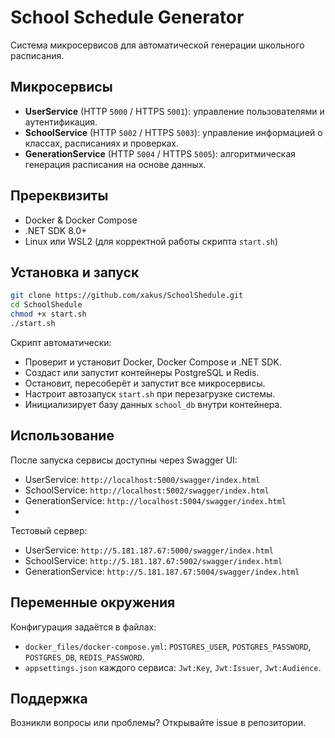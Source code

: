 # School Schedule Generator

Система микросервисов для автоматической генерации школьного расписания.

## Микросервисы

- **UserService** (HTTP `5000` / HTTPS `5001`): управление пользователями и аутентификация.
- **SchoolService** (HTTP `5002` / HTTPS `5003`): управление информацией о классах, расписаниях и проверках.
- **GenerationService** (HTTP `5004` / HTTPS `5005`): алгоритмическая генерация расписания на основе данных.

## Пререквизиты

- Docker & Docker Compose
- .NET SDK 8.0+
- Linux или WSL2 (для корректной работы скрипта `start.sh`)

## Установка и запуск

```bash
git clone https://github.com/xakus/SchoolShedule.git
cd SchoolShedule
chmod +x start.sh
./start.sh
```

Скрипт автоматически:
- Проверит и установит Docker, Docker Compose и .NET SDK.
- Создаст или запустит контейнеры PostgreSQL и Redis.
- Остановит, пересоберёт и запустит все микросервисы.
- Настроит автозапуск `start.sh` при перезагрузке системы.
- Инициализирует базу данных `school_db` внутри контейнера.

## Использование

После запуска сервисы доступны через Swagger UI:
- UserService: `http://localhost:5000/swagger/index.html`
- SchoolService: `http://localhost:5002/swagger/index.html`
- GenerationService: `http://localhost:5004/swagger/index.html`
- 
Тестовый сервер:
- UserService: `http://5.181.187.67:5000/swagger/index.html`
- SchoolService: `http://5.181.187.67:5002/swagger/index.html`
- GenerationService: `http://5.181.187.67:5004/swagger/index.html`

## Переменные окружения

Конфигурация задаётся в файлах:
- `docker_files/docker-compose.yml`: `POSTGRES_USER`, `POSTGRES_PASSWORD`, `POSTGRES_DB`, `REDIS_PASSWORD`.
- `appsettings.json` каждого сервиса: `Jwt:Key`, `Jwt:Issuer`, `Jwt:Audience`.

## Поддержка

Возникли вопросы или проблемы? Открывайте issue в репозитории.
